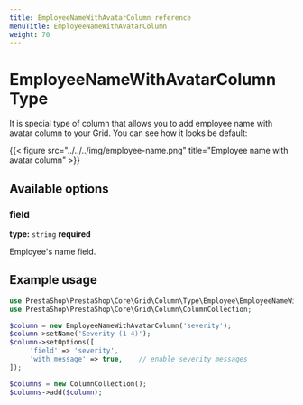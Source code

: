 ```yaml
---
title: EmployeeNameWithAvatarColumn reference
menuTitle: EmployeeNameWithAvatarColumn
weight: 70
---
```


# EmployeeNameWithAvatarColumn Type

It is special type of column that allows you to add employee name with avatar column to your Grid.
You can see how it looks be default:

{{< figure src="../../../img/employee-name.png" title="Employee name with avatar column" >}}

## Available options

### field

**type:** `string` **required**

Employee's name field.

## Example usage

```php
use PrestaShop\PrestaShop\Core\Grid\Column\Type\Employee\EmployeeNameWithAvatarColumn;
use PrestaShop\PrestaShop\Core\Grid\Column\ColumnCollection;

$column = new EmployeeNameWithAvatarColumn('severity');
$column->setName('Severity (1-4)');
$column->setOptions([
     'field' => 'severity',
     'with_message' => true,    // enable severity messages
]);

$columns = new ColumnCollection();
$columns->add($column);
```